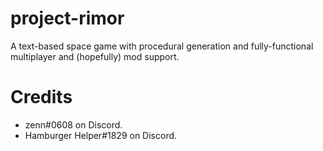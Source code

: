 # project-rimor
A text-based space game with procedural generation and fully-functional multiplayer and (hopefully) mod support.

# Credits
- zenn#0608 on Discord.
- Hamburger Helper#1829 on Discord.
